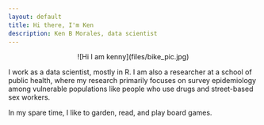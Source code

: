 ```yaml
---
layout: default
title: Hi there, I'm Ken
description: Ken B Morales, data scientist
---
```


<center>![Hi I am kenny](files/bike_pic.jpg)</center>

I work as a data scientist, mostly in R. I am also a researcher at a school of public health, where my research primarily focuses on survey epidemiology among vulnerable populations like people who use drugs and street-based sex workers.

In my spare time, I like to garden, read, and play board games.
